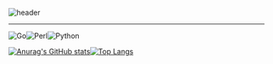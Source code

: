![header](https://capsule-render.vercel.app/api?type=waving&color=gradient&height=200&section=header&text=Hi,%20I%20am%20Hung&fontSize=45)

---
![Go](https://img.shields.io/badge/go-%2300ADD8.svg?style=for-the-badge&logo=go&logoColor=white)![Perl](https://img.shields.io/badge/perl-%2339457E.svg?style=for-the-badge&logo=perl&logoColor=white)![Python](https://img.shields.io/badge/python-3670A0?style=for-the-badge&logo=python&logoColor=ffdd54)

[![Anurag's GitHub stats](https://github-readme-stats.vercel.app/api?username=hungnt612&show_icons=true&count_private=true&theme=cobalt)](https://github.com/anuraghazra/github-readme-stats)[![Top Langs](https://github-readme-stats.vercel.app/api/top-langs/?username=hungnt612&show_icons=true&count_private=true&theme=cobalt&layout=compact)](https://github.com/anuraghazra/github-readme-stats)




<!--
**hungnt612/hungnt612** is a ✨ _special_ ✨ repository because its `README.md` (this file) appears on your GitHub profile.

Here are some ideas to get you started:

- 🔭 I’m currently working on ...
- 🌱 I’m currently learning ...
- 👯 I’m looking to collaborate on ...
- 🤔 I’m looking for help with ...
- 💬 Ask me about ...
- 📫 How to reach me: ...
- 😄 Pronouns: ...
- ⚡ Fun fact: ...
-->
